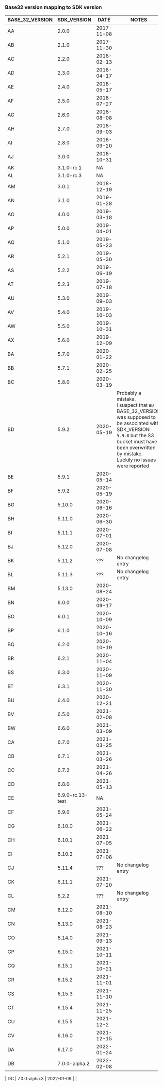 ### Base32 version mapping to SDK version

| BASE_32_VERSION | SDK_VERSION      | DATE       | NOTES                                                                                                                                                                                                                |
| --------------- | ---------------- | ---------- | -------------------------------------------------------------------------------------------------------------------------------------------------------------------------------------------------------------------- |
| AA              | 2.0.0            | 2017-11-08 |                                                                                                                                                                                                                      |
| AB              | 2.1.0            | 2017-11-30 |                                                                                                                                                                                                                      |
| AC              | 2.2.0            | 2018-02-13 |                                                                                                                                                                                                                      |
| AD              | 2.3.0            | 2018-04-17 |                                                                                                                                                                                                                      |
| AE              | 2.4.0            | 2018-05-17 |                                                                                                                                                                                                                      |
| AF              | 2.5.0            | 2018-07-27 |                                                                                                                                                                                                                      |
| AG              | 2.6.0            | 2018-08-08 |                                                                                                                                                                                                                      |
| AH              | 2.7.0            | 2018-09-03 |                                                                                                                                                                                                                      |
| AI              | 2.8.0            | 2018-09-20 |                                                                                                                                                                                                                      |
| AJ              | 3.0.0            | 2018-10-31 |                                                                                                                                                                                                                      |
| AK              | 3.1.0-rc.1       | NA         |                                                                                                                                                                                                                      |
| AL              | 3.1.0-rc.3       | NA         |                                                                                                                                                                                                                      |
| AM              | 3.0.1            | 2018-12-19 |                                                                                                                                                                                                                      |
| AN              | 3.1.0            | 2019-01-28 |                                                                                                                                                                                                                      |
| AO              | 4.0.0            | 2019-03-18 |                                                                                                                                                                                                                      |
| AP              | 5.0.0            | 2019-04-01 |                                                                                                                                                                                                                      |
| AQ              | 5.1.0            | 2019-05-23 |                                                                                                                                                                                                                      |
| AR              | 5.2.1            | 2019-05-30 |                                                                                                                                                                                                                      |
| AS              | 5.2.2            | 2019-06-19 |                                                                                                                                                                                                                      |
| AT              | 5.2.3            | 2019-07-18 |                                                                                                                                                                                                                      |
| AU              | 5.3.0            | 2019-09-03 |                                                                                                                                                                                                                      |
| AV              | 5.4.0            | 2019-10-03 |                                                                                                                                                                                                                      |
| AW              | 5.5.0            | 2019-10-31 |                                                                                                                                                                                                                      |
| AX              | 5.6.0            | 2019-12-09 |                                                                                                                                                                                                                      |
| BA              | 5.7.0            | 2020-01-22 |                                                                                                                                                                                                                      |
| BB              | 5.7.1            | 2020-02-25 |                                                                                                                                                                                                                      |
| BC              | 5.8.0            | 2020-03-19 |                                                                                                                                                                                                                      |
| BD              | 5.9.2            | 2020-05-19 | Probably a mistake. <br />I suspect that `BD` BASE_32_VERSION was supposed to be associated with SDK_VERSION `5.9.0` but the S3 bucket must have been overwritten by mistake. <br /> Luckily no issues were reported |
| BE              | 5.9.1            | 2020-05-14 |                                                                                                                                                                                                                      |
| BF              | 5.9.2            | 2020-05-19 |                                                                                                                                                                                                                      |
| BG              | 5.10.0           | 2020-06-16 |                                                                                                                                                                                                                      |
| BH              | 5.11.0           | 2020-06-30 |                                                                                                                                                                                                                      |
| BI              | 5.11.1           | 2020-07-01 |                                                                                                                                                                                                                      |
| BJ              | 5.12.0           | 2020-07-08 |                                                                                                                                                                                                                      |
| BK              | 5.11.2           | ???        | No changelog entry                                                                                                                                                                                                   |
| BL              | 5.11.3           | ???        | No changelog entry                                                                                                                                                                                                   |
| BM              | 5.13.0           | 2020-08-24 |                                                                                                                                                                                                                      |
| BN              | 6.0.0            | 2020-09-17 |                                                                                                                                                                                                                      |
| BO              | 6.0.1            | 2020-10-09 |                                                                                                                                                                                                                      |
| BP              | 6.1.0            | 2020-10-16 |                                                                                                                                                                                                                      |
| BQ              | 6.2.0            | 2020-10-19 |                                                                                                                                                                                                                      |
| BR              | 6.2.1            | 2020-11-04 |                                                                                                                                                                                                                      |
| BS              | 6.3.0            | 2020-11-09 |                                                                                                                                                                                                                      |
| BT              | 6.3.1            | 2020-11-30 |                                                                                                                                                                                                                      |
| BU              | 6.4.0            | 2020-12-21 |                                                                                                                                                                                                                      |
| BV              | 6.5.0            | 2021-02-08 |                                                                                                                                                                                                                      |
| BW              | 6.6.0            | 2021-03-09 |                                                                                                                                                                                                                      |
| CA              | 6.7.0            | 2021-03-25 |                                                                                                                                                                                                                      |
| CB              | 6.7.1            | 2021-03-26 |                                                                                                                                                                                                                      |
| CC              | 6.7.2            | 2021-04-26 |                                                                                                                                                                                                                      |
| CD              | 6.8.0            | 2021-05-13 |                                                                                                                                                                                                                      |
| CE              | 6.9.0-rc.13-test | NA         |                                                                                                                                                                                                                      |
| CF              | 6.9.0            | 2021-05-24 |                                                                                                                                                                                                                      |
| CG              | 6.10.0           | 2021-06-22 |                                                                                                                                                                                                                      |
| CH              | 6.10.1           | 2021-07-05 |                                                                                                                                                                                                                      |
| CI              | 6.10.2           | 2021-07-08 |                                                                                                                                                                                                                      |
| CJ              | 5.11.4           | ???        | No changelog entry                                                                                                                                                                                                   |
| CK              | 6.11.1           | 2021-07-20 |                                                                                                                                                                                                                      |
| CL              | 6.2.2            | ???        | No changelog entry                                                                                                                                                                                                   |
| CM              | 6.12.0           | 2021-08-10 |                                                                                                                                                                                                                      |
| CN              | 6.13.0           | 2021-08-23 |                                                                                                                                                                                                                      |
| CO              | 6.14.0           | 2021-09-13 |                                                                                                                                                                                                                      |
| CP              | 6.15.0           | 2021-10-11 |                                                                                                                                                                                                                      |
| CQ              | 6.15.1           | 2021-10-21 |                                                                                                                                                                                                                      |
| CR              | 6.15.2           | 2021-11-01 |                                                                                                                                                                                                                      |
| CS              | 6.15.3           | 2021-11-10 |                                                                                                                                                                                                                      |
| CT              | 6.15.4           | 2021-11-25 |                                                                                                                                                                                                                      |
| CU              | 6.15.5           | 2021-12-2  |                                                                                                                                                                                                                      |
| CV              | 6.16.0           | 2021-12-15 |                                                                                                                                                                                                                      |
| DA              | 6.17.0           | 2022-01-24 |
| DB              | 7.0.0-alpha.2    | 2022-02-08 |                                                                                                                                                                                                                      |

| DC | 7.0.0-alpha.3 | 2022-01-09 | |
